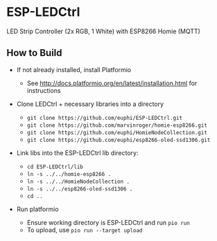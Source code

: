 # ESP-LEDCtrl
LED Strip Controller (2x RGB, 1 White) with ESP8266 Homie (MQTT)


## How to Build
  * If not already installed, install Platformio
    * See http://docs.platformio.org/en/latest/installation.html for instructions
    
  * Clone LEDCtrl + necessary libraries into a directory
    * `git clone https://github.com/euphi/ESP-LEDCtrl.git`
    * `git clone https://github.com/marvinroger/homie-esp8266.git`
    * `git clone https://github.com/euphi/HomieNodeCollection.git`
    * `git clone https://github.com/euphi/esp8266-oled-ssd1306.git`
    
  * Link libs into the ESP-LEDCtrl lib directory:
    * `cd ESP-LEDCtrl/lib`
    * `ln -s ../../homie-esp8266 .`
    * `ln -s ../../HomieNodeCollection .`
    * `ln -s ../../esp8266-oled-ssd1306 .`
    * `cd ..`
  
  * Run platformio
    * Ensure working directory is ESP-LEDCtrl and run `pio run` 
    * To upload, use `pio run --target upload`
    
